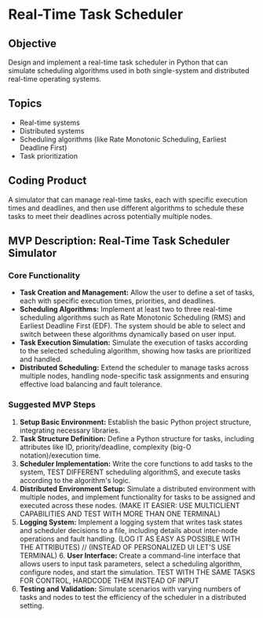 # Real-Time Task Scheduler

## Objective
Design and implement a real-time task scheduler in Python that can simulate scheduling algorithms used in both single-system and distributed real-time operating systems.

## Topics
- Real-time systems
- Distributed systems
- Scheduling algorithms (like Rate Monotonic Scheduling, Earliest Deadline First)
- Task prioritization

## Coding Product
A simulator that can manage real-time tasks, each with specific execution times and deadlines, and then use different algorithms to schedule these tasks to meet their deadlines across potentially multiple nodes.

## MVP Description: Real-Time Task Scheduler Simulator
### Core Functionality
- **Task Creation and Management:** Allow the user to define a set of tasks, each with specific execution times, priorities, and deadlines.
- **Scheduling Algorithms:** Implement at least two to three real-time scheduling algorithms such as Rate Monotonic Scheduling (RMS) and Earliest Deadline First (EDF). The system should be able to select and switch between these algorithms dynamically based on user input.
- **Task Execution Simulation:** Simulate the execution of tasks according to the selected scheduling algorithm, showing how tasks are prioritized and handled.
- **Distributed Scheduling:** Extend the scheduler to manage tasks across multiple nodes, handling node-specific task assignments and ensuring effective load balancing and fault tolerance.

### Suggested MVP Steps
1. **Setup Basic Environment:** Establish the basic Python project structure, integrating necessary libraries.
2. **Task Structure Definition:** Define a Python structure for tasks, including attributes like ID, priority/deadline, complexity (big-O notation)/execution time.
3. **Scheduler Implementation:** Write the core functions to add tasks to the system, TEST DIFFERENT scheduling algorithmS, and execute tasks according to the algorithm's logic.
4. **Distributed Environment Setup:** Simulate a distributed environment with multiple nodes, and implement functionality for tasks to be assigned and executed across these nodes.
(MAKE IT EASIER: USE MULTICLIENT CAPABILITIES AND TEST WITH MORE THAN ONE TERMINAL)
5. **Logging System:** Implement a logging system that writes task states and scheduler decisions to a file, including details about inter-node operations and fault handling.
(LOG IT AS EASY AS POSSIBLE WITH THE ATTRIBUTES)
// (INSTEAD OF PERSONALIZED UI LET'S USE TERMINAL) 6. **User Interface:** Create a command-line interface that allows users to input task parameters, select a scheduling algorithm, configure nodes, and start the simulation.
TEST WITH THE SAME TASKS FOR CONTROL, HARDCODE THEM INSTEAD OF INPUT
7. **Testing and Validation:** Simulate scenarios with varying numbers of tasks and nodes to test the efficiency of the scheduler in a distributed setting.
